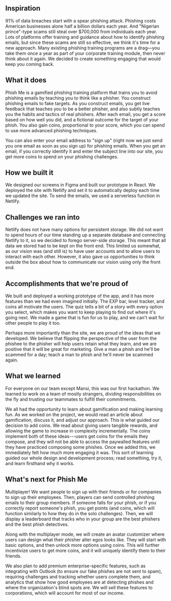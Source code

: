 ## Inspiration

91% of data breaches start with a spear phishing attack. Phishing costs American businesses alone half a billion dollars each year. And "Nigerian prince"-type scams still steal over $700,000 from individuals each year. Lots of platforms offer training and guidance about how to identify phishing emails, but since these scams are still so effective, we think it's time for a new approach. Many existing phishing training programs are a drag⁠—you take them once a year as part of your corporate training module, then never think about it again. We decided to create something engaging that would keep you coming back.

## What it does

Phish Me is a gamified phishing training platform that trains you to avoid phishing emails by teaching you to think like a phisher. You construct phishing emails to fake targets. As you construct emails, you get live feedback that teaches you to be a better phisher, and also subtly teaches you the habits and tactics of real phishers. After each email, you get a score based on how well you did, and a fictional outcome for the target of your phish. You also gain coins, proportional to your score, which you can spend to use more advanced phishing techniques.

You can also enter your email address to "sign up" (right now we just send you one email as soon as you sign up) for phishing emails. When you get an email, if you correctly identify it and enter the subject line into our site, you get more coins to spend on your phishing challenges.

## How we built it

We designed our screens in Figma and built our prototype in React. We deployed the site with Netlify and set it to automatically deploy each time we updated the site. To send the emails, we used a serverless function in Netlify.

## Challenges we ran into

Netlify does not have many options for persistent storage. We did not want to spend hours of our time standing up a separate database and connecting Netlify to it, so we decided to forego server-side storage. This meant that all data we stored had to be kept on the front end. This limited us somewhat, as our vision was (and still is) to have user accounts and to allow users to interact with each other. However, it also gave us opportunities to think outside the box about how to communicate our vision using only the front end.

## Accomplishments that we're proud of

We built and deployed a working prototype of the app, and it has more features than we had even imagined initially. The EXP bar, level tracker, and coins all motivate the users. The quiz tells a bit of a story with every option you select, which makes you want to keep playing to find out where it's going next. We made a game that is fun for us to play, and we can't wait for other people to play it too.

Perhaps more importantly than the site, we are proud of the ideas that we developed. We believe that flipping the perspective of the user from the phishee to the phisher will help users retain what they learn, and we are positive that it will be great for marketing. Give a man a phish and he'll be scammed for a day; teach a man to phish and he'll never be scammed again.

## What we learned

For everyone on our team except Mansi, this was our first hackathon. We learned to work on a team of mostly strangers, dividing responsibilities on the fly and trusting our teammates to fulfill their commitments.

We all had the opportunity to learn about gamification and making learning fun. As we worked on the project, we would read an article about gamification, discuss it, and adjust our approach. This is what guided our decision to add coins. We read about giving users tangible rewards, and allowing the game to increase in complexity incrementally. The coins implement both of these ideas---users get coins for the emails they compose, and they will not be able to access the paywalled features until they have practiced composing some phishes. Once we added this, we immediately felt how much more engaging it was. This sort of learning guided our whole design and development process; read something, try it, and learn firsthand why it works.

## What's next for Phish Me

Multiplayer! We want people to sign up with their friends or for companies to sign up their employees. Then, players can send controlled phishing emails to their group members. If someone falls for your phish, or if you correctly report someone's phish, you get points (and coins, which will function similarly to how they do in the solo challenges). Then, we will display a leaderboard that tracks who in your group are the best phishers and the best phish detectives.

Along with the multiplayer mode, we will create an avatar customizer where users can design what their phisher alter egos looks like. They will start with basic options, and then unlock more options using coins. This will further incentivize users to get more coins, and it will uniquely identify them to their friends.

We also plan to add premium enterprise-specific features, such as integrating with Outlook (to ensure our fake phishes are not sent to spam), requiring challenges and tracking whether users complete them, and analytics that show how good employees are at detecting phishes and where the organization's blind spots are. We will sell these features to corporations, which will account for most of our income.
